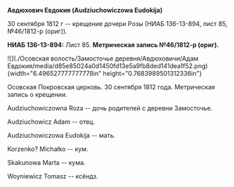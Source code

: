 **Авдюхович Евдокия (Audziuchowiczowa Eudokija)**

30 сентября 1812 г -- крещение дочери Розы (НИАБ 136-13-894, лист 85,
№46/1812-р (ориг)).

**НИАБ 136-13-894:** Лист 85. **Метрическая запись №46/1812-р (ориг).**

![](./Осовская волость/Замосточье деревня/Авдюховичи/Адам Евдокия/media/d85e85024a0d1450fd13e5a9fb8ded141dea1f52.png){width="6.496527777777778in"
height="0.7683989501312336in"}

Осовская Покровская церковь. 30 сентября 1812 года. Метрическая запись о
крещении.

Audziuchowiczowna Roza -- дочь родителей с деревни Замосточье.

Audziuchowicz Adam -- отец.

Audziuchowiczowa Eudokija -- мать.

Korzenko? Michałko -- кум.

Skakunowa Marta -- кума.

Woyniewicz Tomasz -- ксёндз.
